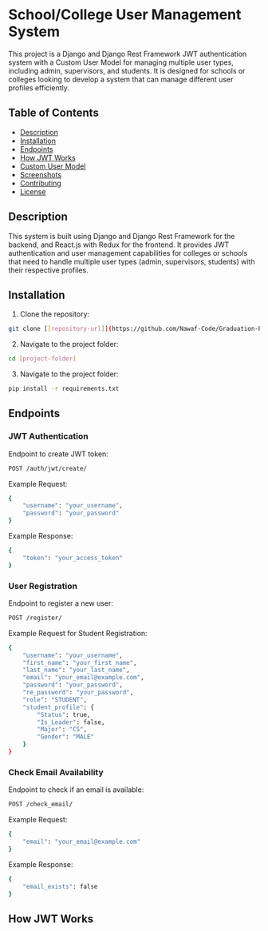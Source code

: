 # School/College User Management System

This project is a Django and Django Rest Framework JWT authentication system with a Custom User Model for managing multiple user types, including admin, supervisors, and students. It is designed for schools or colleges looking to develop a system that can manage different user profiles efficiently.

## Table of Contents
- [Description](#description)
- [Installation](#installation)
- [Endpoints](#endpoints)
- [How JWT Works](#how-jwt-works)
- [Custom User Model](#custom-user-model)
- [Screenshots](#screenshots)
- [Contributing](#contributing)
- [License](#license)

## Description

This system is built using Django and Django Rest Framework for the backend, and React.js with Redux for the frontend. It provides JWT authentication and user management capabilities for colleges or schools that need to handle multiple user types (admin, supervisors, students) with their respective profiles.

## Installation

1. Clone the repository:

```sh
git clone [[repository-url]](https://github.com/Nawaf-Code/Graduation-Projects-Management-System.git)https://github.com/Nawaf-Code/Graduation-Projects-Management-System.git
   ```
2. Navigate to the project folder:

```sh
cd [project-folder]
```

3. Navigate to the project folder:

```sh
pip install -r requirements.txt
```

## Endpoints
### JWT Authentication

Endpoint to create JWT token:

```sh
POST /auth/jwt/create/
```
Example Request:
```sh
{
    "username": "your_username",
    "password": "your_password"
}
```
Example Response:
```sh
{
    "token": "your_access_token"
}
```
### User Registration
Endpoint to register a new user:

```sh
POST /register/
```
Example Request for Student Registration:
```sh
{
    "username": "your_username",
    "first_name": "your_first_name",
    "last_name": "your_last_name",
    "email": "your_email@example.com",
    "password": "your_password",
    "re_password": "your_password",
    "role": "STUDENT",
    "student_profile": {
        "Status": true,
        "Is_Leader": false,
        "Major": "CS",
        "Gender": "MALE"
    }
}
```
### Check Email Availability
Endpoint to check if an email is available:
```sh
POST /check_email/
```
Example Request:
```sh
{
    "email": "your_email@example.com"
}
```
Example Response:
```sh
{
    "email_exists": false
}

```
## How JWT Works
